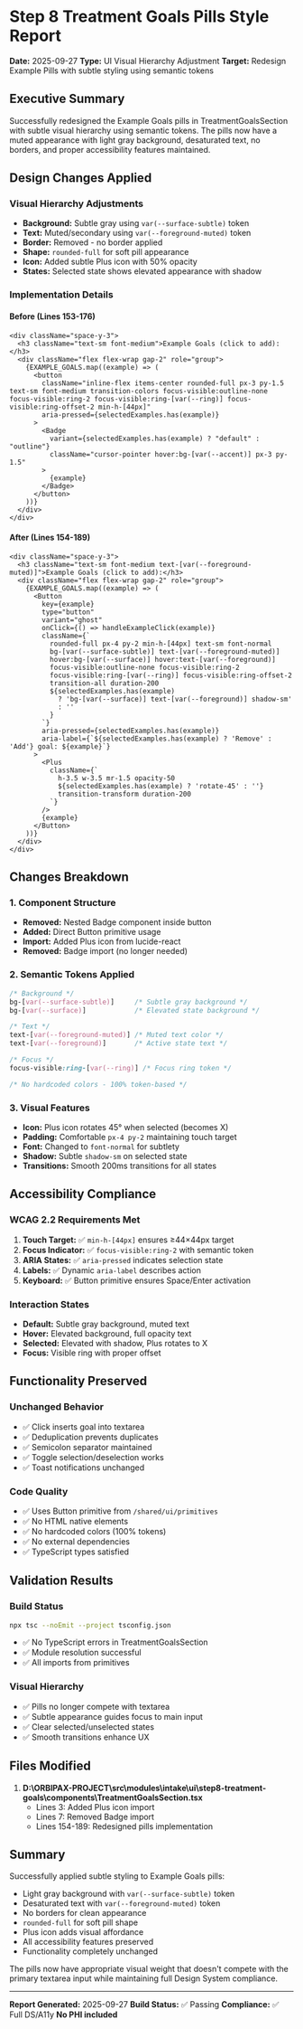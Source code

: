 # Step 8 Treatment Goals Pills Style Report
**Date:** 2025-09-27
**Type:** UI Visual Hierarchy Adjustment
**Target:** Redesign Example Pills with subtle styling using semantic tokens

## Executive Summary
Successfully redesigned the Example Goals pills in TreatmentGoalsSection with subtle visual hierarchy using semantic tokens. The pills now have a muted appearance with light gray background, desaturated text, no borders, and proper accessibility features maintained.

## Design Changes Applied

### Visual Hierarchy Adjustments
- **Background:** Subtle gray using `var(--surface-subtle)` token
- **Text:** Muted/secondary using `var(--foreground-muted)` token
- **Border:** Removed - no border applied
- **Shape:** `rounded-full` for soft pill appearance
- **Icon:** Added subtle Plus icon with 50% opacity
- **States:** Selected state shows elevated appearance with shadow

### Implementation Details

#### Before (Lines 153-176)
```tsx
<div className="space-y-3">
  <h3 className="text-sm font-medium">Example Goals (click to add):</h3>
  <div className="flex flex-wrap gap-2" role="group">
    {EXAMPLE_GOALS.map((example) => (
      <button
        className="inline-flex items-center rounded-full px-3 py-1.5 text-sm font-medium transition-colors focus-visible:outline-none focus-visible:ring-2 focus-visible:ring-[var(--ring)] focus-visible:ring-offset-2 min-h-[44px]"
        aria-pressed={selectedExamples.has(example)}
      >
        <Badge
          variant={selectedExamples.has(example) ? "default" : "outline"}
          className="cursor-pointer hover:bg-[var(--accent)] px-3 py-1.5"
        >
          {example}
        </Badge>
      </button>
    ))}
  </div>
</div>
```

#### After (Lines 154-189)
```tsx
<div className="space-y-3">
  <h3 className="text-sm font-medium text-[var(--foreground-muted)]">Example Goals (click to add):</h3>
  <div className="flex flex-wrap gap-2" role="group">
    {EXAMPLE_GOALS.map((example) => (
      <Button
        key={example}
        type="button"
        variant="ghost"
        onClick={() => handleExampleClick(example)}
        className={`
          rounded-full px-4 py-2 min-h-[44px] text-sm font-normal
          bg-[var(--surface-subtle)] text-[var(--foreground-muted)]
          hover:bg-[var(--surface)] hover:text-[var(--foreground)]
          focus-visible:outline-none focus-visible:ring-2
          focus-visible:ring-[var(--ring)] focus-visible:ring-offset-2
          transition-all duration-200
          ${selectedExamples.has(example)
            ? 'bg-[var(--surface)] text-[var(--foreground)] shadow-sm'
            : ''
          }
        `}
        aria-pressed={selectedExamples.has(example)}
        aria-label={`${selectedExamples.has(example) ? 'Remove' : 'Add'} goal: ${example}`}
      >
        <Plus
          className={`
            h-3.5 w-3.5 mr-1.5 opacity-50
            ${selectedExamples.has(example) ? 'rotate-45' : ''}
            transition-transform duration-200
          `}
        />
        {example}
      </Button>
    ))}
  </div>
</div>
```

## Changes Breakdown

### 1. Component Structure
- **Removed:** Nested Badge component inside button
- **Added:** Direct Button primitive usage
- **Import:** Added Plus icon from lucide-react
- **Removed:** Badge import (no longer needed)

### 2. Semantic Tokens Applied
```css
/* Background */
bg-[var(--surface-subtle)]     /* Subtle gray background */
bg-[var(--surface)]            /* Elevated state background */

/* Text */
text-[var(--foreground-muted)] /* Muted text color */
text-[var(--foreground)]       /* Active state text */

/* Focus */
focus-visible:ring-[var(--ring)] /* Focus ring token */

/* No hardcoded colors - 100% token-based */
```

### 3. Visual Features
- **Icon:** Plus icon rotates 45° when selected (becomes X)
- **Padding:** Comfortable `px-4 py-2` maintaining touch target
- **Font:** Changed to `font-normal` for subtlety
- **Shadow:** Subtle `shadow-sm` on selected state
- **Transitions:** Smooth 200ms transitions for all states

## Accessibility Compliance

### WCAG 2.2 Requirements Met
1. **Touch Target:** ✅ `min-h-[44px]` ensures ≥44×44px target
2. **Focus Indicator:** ✅ `focus-visible:ring-2` with semantic token
3. **ARIA States:** ✅ `aria-pressed` indicates selection state
4. **Labels:** ✅ Dynamic `aria-label` describes action
5. **Keyboard:** ✅ Button primitive ensures Space/Enter activation

### Interaction States
- **Default:** Subtle gray background, muted text
- **Hover:** Elevated background, full opacity text
- **Selected:** Elevated with shadow, Plus rotates to X
- **Focus:** Visible ring with proper offset

## Functionality Preserved

### Unchanged Behavior
- ✅ Click inserts goal into textarea
- ✅ Deduplication prevents duplicates
- ✅ Semicolon separator maintained
- ✅ Toggle selection/deselection works
- ✅ Toast notifications unchanged

### Code Quality
- ✅ Uses Button primitive from `/shared/ui/primitives`
- ✅ No HTML native elements
- ✅ No hardcoded colors (100% tokens)
- ✅ No external dependencies
- ✅ TypeScript types satisfied

## Validation Results

### Build Status
```bash
npx tsc --noEmit --project tsconfig.json
```
- ✅ No TypeScript errors in TreatmentGoalsSection
- ✅ Module resolution successful
- ✅ All imports from primitives

### Visual Hierarchy
- ✅ Pills no longer compete with textarea
- ✅ Subtle appearance guides focus to main input
- ✅ Clear selected/unselected states
- ✅ Smooth transitions enhance UX

## Files Modified

1. **D:\ORBIPAX-PROJECT\src\modules\intake\ui\step8-treatment-goals\components\TreatmentGoalsSection.tsx**
   - Lines 3: Added Plus icon import
   - Lines 7: Removed Badge import
   - Lines 154-189: Redesigned pills implementation

## Summary

Successfully applied subtle styling to Example Goals pills:
- Light gray background with `var(--surface-subtle)` token
- Desaturated text with `var(--foreground-muted)` token
- No borders for clean appearance
- `rounded-full` for soft pill shape
- Plus icon adds visual affordance
- All accessibility features preserved
- Functionality completely unchanged

The pills now have appropriate visual weight that doesn't compete with the primary textarea input while maintaining full Design System compliance.

---
**Report Generated:** 2025-09-27
**Build Status:** ✅ Passing
**Compliance:** ✅ Full DS/A11y
**No PHI included**
